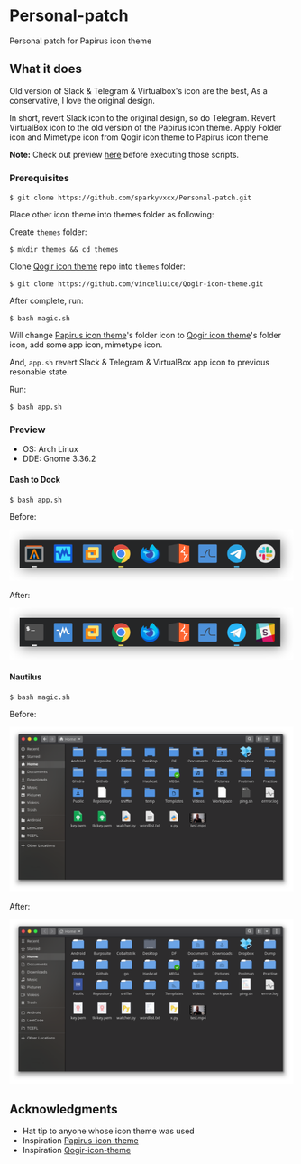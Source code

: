 # Personal-patch

Personal patch for Papirus icon theme

## What it does

Old version of Slack & Telegram & Virtualbox's icon are the best, As a conservative, I love the original design.

In short, revert Slack icon to the original design, so do Telegram. Revert VirtualBox icon to the old version of the Papirus icon theme. Apply Folder icon and Mimetype icon from Qogir icon theme to Papirus icon theme.

**Note:** Check out preview [here](https://github.com/sparkyvxcx/Personal-patch#preview) before executing those scripts.

### Prerequisites

```shell
$ git clone https://github.com/sparkyvxcx/Personal-patch.git
```

Place other icon theme into themes folder as following: 

Create `themes` folder:

```shell
$ mkdir themes && cd themes
```

Clone [Qogir icon theme](https://github.com/vinceliuice/Qogir-icon-theme.git) repo into `themes` folder:

```shell
$ git clone https://github.com/vinceliuice/Qogir-icon-theme.git
```

After complete, run:

```shell
$ bash magic.sh
````

Will change [Papirus icon theme](https://github.com/PapirusDevelopmentTeam/papirus-icon-theme)'s folder icon to [Qogir icon theme](https://github.com/vinceliuice/Qogir-icon-theme)'s folder icon, add some app icon, mimetype icon.

And, `app.sh` revert Slack & Telegram & VirtualBox app icon to previous resonable state.

Run:

```shell
$ bash app.sh
```

### Preview

- OS:  Arch Linux
- DDE: Gnome 3.36.2

#### Dash to Dock

```shell
$ bash app.sh
```

Before:

![Dash to Dock before](https://github.com/sparkyvxcx/Personal-patch/blob/master/screenshot/dod-before.png)

After:

![Dosh to Dock after](https://github.com/sparkyvxcx/Personal-patch/blob/master/screenshot/dod-after.png)


#### Nautilus

```shell
$ bash magic.sh
```

Before:

![Nautilus before](https://github.com/sparkyvxcx/Personal-patch/blob/master/screenshot/nautilus-before.png)

After:

![Nautilus after](https://github.com/sparkyvxcx/Personal-patch/blob/master/screenshot/nautilus-after.png)

## Acknowledgments

* Hat tip to anyone whose icon theme was used
* Inspiration [Papirus-icon-theme](https://github.com/PapirusDevelopmentTeam/papirus-icon-theme)
* Inspiration [Qogir-icon-theme](https://github.com/vinceliuice/Qogir-icon-theme)
